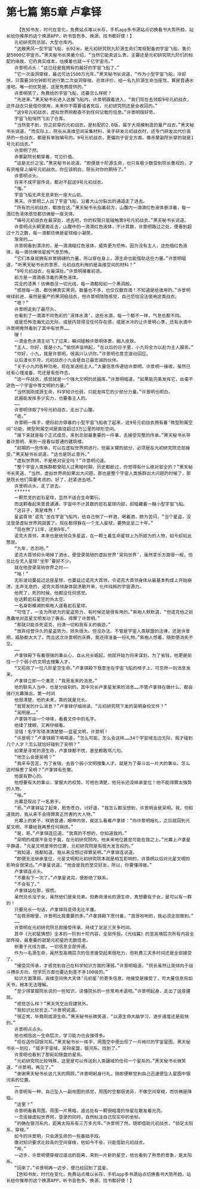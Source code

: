 # 第七篇 第5章 卢拿铎
        【告知书友，时代在变化，免费站点难以长存，手机app多书源站点切换看书大势所趋，站长给你推荐的这个换源APP，听书音色多、换源、找书都好使！】
       元初研究院总部，大型仓库内。
       “这艘黑风一型宇宙飞船，长92米，是元初研究院九阶源生命们常规配备的宇宙飞船，售价是5000亿宇宙币。”黑天秘书长笑着介绍，“当然它能卖这么贵，主要还是元初研究院九阶们的标配的缘故，它的真实成本，估摸着也就一千亿宇宙币。”
       许景明点头：“这已经是我拥有的最好的宇宙飞船了。”
       “它一次虫洞穿梭，最远可达1500万光年。”黑天秘书长说道，“作为小型宇宙飞船，冷却快，只需要30分钟即可进行第二次虫洞穿梭。总体评价，给一名九阶源生命当座驾，算是普通水准吧。唯一的优势是，这是免费提供的。”
       许景明笑了，免费给的宇宙飞船，还要怎么样呢？
       “先进来。”黑天秘书长进入这艘飞船内，许景明跟着进入，“我们现在去领取9号元初战衣，这件战衣只是借你使用，未来你不需要或者死后，元初研究院还是会收回的。”
       “这9号元初战衣，虚拟世界网都查不到任何记载的信息。”许景明很好奇。
       宇宙飞船悄然飞出了仓库。
       “当然查不到，你之前穿的元初战衣，是标配的2.0版，属于大规模制造的量产战衣。”黑天秘书长说道，“而实际上，院长从高维空间采集材料，亲手研发元初战衣时，还专门研发出代价高昂的一些战衣，都是有单独编号的。9号元初战衣，更偏向于安全方面。像赤蒙副院长穿的就是1号元初战衣。”
       许景明了然。
       赤蒙副院长都穿着，可见价值。
       “这是无价之宝。”黑天秘书长说道，“即便是十阶源生命，也只有极少数受到院长重视的，才有资格穿上编号元初战衣。你应该明白，院长对你的期待了。”
       许景明点头。
       将来不成宇宙传说，都对不起这9号元初战衣。
       “嗤。”
       宇宙飞船无声无息来到一座大山前。
       黑天、许景明二人出了宇宙飞船，沿着大山分裂出的通道走了进去。
       “所有的元初战衣，都放在这。”黑天秘书长指着前方，山腹内一滴滴红色液体悬浮着，每一滴红色液体感觉都彷佛是一座天体。
       “编号元初战衣在最深处，进去吧，你的权限只能碰触第9号元初战衣。”黑天秘书长说道。
       许景明点头朝里面走去，山腹中的一滴滴红色液体，不计其数，许景明路过之处，便看到超过十万之数，每一滴都彷佛是星球缩小凝聚。
       渐渐的……
       许景明看到漂浮的，是一滴滴暗红色液体，威势更为恐怖。因为没有主人，这些暗红色液体，每一滴彷佛恒星般气息恐怖。
       “它们本身就拥有非常磅礴的力量，所以穿在身上，源生命也能借助这些力量。”许景明暗道，“听黑天秘书长的意思，元初战衣利用的是高维空间的材料？”
       “9号元初战衣，在最深处。”许景明接着前进。
       前方是一滴滴悬浮着的黑色液体。
       完全的漆黑！彷佛吞没一切光线，每一滴都宛如一个黑洞般。
       “感觉每一滴，都彷佛真实黑洞，数量也不多，也仅仅数百滴！不知道是给谁用的。”许景明继续前进，虽然是量产的黑洞般战衣，但许景明隐隐感觉，自己恐怕没法使用这类战衣。
       “嗯？”
       许景明走到了最尽头。
       也看到了一滴滴不同色彩的‘液体水滴’，这些水滴，每一个都不一样，气息也都不同。
       或是恐怖浩瀚无边无际，或是内敛得没任何存在感，或是冰冷的让许景明心季，还有水滴中许景明竟然看到了其中有世界……
       嗖！
       一滴金色水滴主动飞了过来，瞬间碰触许景明体表，融入皮肤。
       “主人，你好，我是小九。”愉悦声音响起，“在以后的日子里，小九将全力以赴为主人服务。”
       “你好，小九，我是许景明，很高兴认识你。”许景明也意念波动回应。
       以后漫长岁月，元初战衣小九会是自己最忠诚的伙伴。
       “关于小九的各种功用，现在发送给主人。”大量信息传递给许景明，许景明一接收，虽然已经有心理准备，可还是有些咋舌。
       “这一件战衣，感觉就是一个强大文明的武器库。”许景明暗道，“如果能完美发挥它，丝毫不逊色一个宇宙中等文明的力量。”
       “当然我刚成源生命，科学知识也弱，只能发挥它的少部分力量。”许景明也明白。
       武器能发挥多少实力，也要看主人的。
       ……
       许景明领取了9号元初战衣，走出了山腹。
       “收。”
       许景明一挥手，便将前方停着的小型宇宙飞船收了起来，这9号元初战衣拥有着‘微型附属空间’功能，微型附属空间是直径超过3万公里的球形空间。
       “接下来就是每个正式成员，来到总部最重要的一件事，去接受完整的传承。”黑天秘书长带着许景明，来到一座看似普通的建筑楼。
       “前期的一些传承，可以在虚拟世界网进行。但最关键的部分，必须是在元初研究院总部接受。”黑天秘书长说道，“这也是防止意外。”
       “虚拟世界网，不是绝对安全吗？”许景明问道。
       “整个宇宙人类族群都曾陷入过黑暗时期，历史都断过，你觉得有什么绝对安全的？”黑天秘书长笑道，“当然，虚拟世界网如果出大问题，那也是整个宇宙人类族群出大问题的时候了，那是院长他们需要考虑的。好了，赶紧进去吧。”
       许景明点头，走了进去。
       ******
       一颗荒芜的岩石星球，显然不适合生命繁衍。
       而这颗看起来普普通通，宇宙中不计其数的岩石星球内部，却暗藏着一艘小型宇宙飞船。
       “这日子，真是难熬！”
       星盗首领‘诺克’坐在宇宙飞船内，给自己倒了一杯酒，喝着酒，颇为苦闷，“当个星盗，没法登录虚拟世界网就罢了。现在都得躲在一个无人星球，要熬足足二十年。”
       “现在熬了11年，还剩9年。”
       诺克大首领，本来也是统领众多星盗，在一颗土着生命星球上为所欲为的人物，如今却如此憋屈。
       “九年，忍忍吧。”
       诺克大首领仰头喝掉了酒水，便登录简陋的虚拟世界‘吴钩世界’，虽然享乐方面很一般，但总比在无人星球‘坐牢’要好不少。
       就在他登录吴钩世界之时——
       “嗡！”
       无形波动蔓延过这座星球，也蔓延过诺克大首领，令诺克大首领身体从最基本构成上开始崩溃，无声无息的，诺克大首领身体就溃散开来，化作纯粹的宇宙源力。
       他死了，死的时候，他都没任何感觉。
       在这颗岩石星空的外太空。
       一名身影模湖的紫袍人遥看岩石星球。
       “可惜了，一支为所欲为的星盗势力，有时候还是很有用的。”紫袍人默默道，“但诺克他之前愚蠢地对蓝星文明发动了袭击，得罪了许景明。”
       “那就只能杀死诺克，扫清一切和我有关的痕迹。”
       “放弃经营许久的星盗势力，损失很大。但没办法。不管是宇宙人类联盟的法律，还是许景明，威胁都太大了。而且这次许景明的庆典，我还得准备一份礼物。”紫袍人想着，随即便消失不见。
       ……
       卢拿铎殿下有着很强的事业心，自从兄长崛起，他就开始为将来谋划，为了省钱，他更是前往一个个弱小的文明去搜集人才。
       “又招揽了一位八阶星空生命。”卢拿铎殿下惬意坐在宇宙飞船的椅子上，可忽然一则消息发来。
       卢拿铎立即一个激灵：“我哥发来的消息。”
       他的联系人当中，也是分级别的。其中兄长卢拿星发来的消息……不管卢拿铎在做什么，都会强行光幕弹出，第一时间
       他很清楚，他的未来，靠的就是兄长。
       “我哥发的什么消息？”卢拿铎仔细阅读，“元初研究院下发的吴明身份文件？”
       “吴明是……”
       卢拿铎不由一个哆嗦，看着文件中的名字。
       他揉了揉眼，又再仔细看。
       没错！名字写得清清楚楚——蓝星文明，许景明！
       “许景明？”卢拿铎殿下喃喃道，“怎么可能，怎么会这样……34个宇宙域无边无际，我才碰到几个人才？怎么就恰好碰到了吴明？”
       如果是寻常的源生命，卢拿铎都不慌，甚至都敢骂几句。
       “他怎么会是吴明？”
       “我辛辛苦苦，为了省钱，去各个弱小文明搜集人才。就是为了奋斗出一片大的事业。怎么这时候惹了吴明？”卢拿铎有些蒙。
       他是有野心的。
       他想要有大的事业，掌握大的权势。可他也清楚，他兄长还没继承皇位！他不能得罪太强势的人物。
       “嗡。”
       光幕显现出了一名男子。
       “哥。”卢拿铎站了起来，脸色苍白，讨好道，“我怎么都没想到，许景明会是吴明。我，你知道我的，我从来不会得罪真正厉害的大人物。”
       光幕上的男子，样貌普通，眼神内敛，就这么看着卢拿铎：“向许景明赔礼，之后就回到元星文明，不要给我再惹任何麻烦。”
       “是，哥。”卢拿铎连应道，“我真的不想的，你知道我的。”
       “吴明的成就不会亚于我，在元初研究院内，他未来地位甚至可能在我之上。”光幕上卢拿星平静道，“元星文明皇帝的位置，元初研究院是有很大发言权的。”
       “我知道，我都知道。我从来没想过得罪吴明。”卢拿铎连说道。
       “即便无法继承皇位，元星文明和元初研究院本就是相互影响的，许景明以后对元星文明的影响会很深远。”卢拿星说道，“他会是我的至交好友，所以，你要懂得做。”
       卢拿铎连点头。
       “不要有下一次了。”卢拿星说完，便断绝了联系。
       “不会有了。”
       卢拿铎站在那，很慌。
       虽然兄长没子女，虽然他们是亲兄弟，但寿命漫长的源生命，真想要有子女，是可以有一群的！
       只要兄长一句话，卢拿铎将变得无比平庸。
       “在我哥眼里，许景明比我重要的多。”卢拿铎殿下思忖着，“我哥吩咐的，我必须全部做到。”
       ……
       许景明在元初研究院总部接受传承，持续了足足三天多时间。
       其中《元初星猜想》全本的一阶到十阶内容，全部传授。《光线篇》的至高境层次所有内容全部传授。最重要的就是元初星的无数信息。
       侧重于光线方面，一切信息全部传递。
       作为一名源生命，虽然至高境层次的信息接受起来很吃力，但耗费三天多时间还是全部接受了。
       “接受完传承，才感觉到自己在科学知识方面的薄弱。”许景明暗道，“院长虽然让我倾向于战斗搏杀方向，但学历方面也要达到差不多100级的。”
       知识方面薄弱，高维空间伟大天体’元初星’的更多信息，他接受是接受了，可大量信息宛如天书，根本无法理解。
       “至少得掌握院长说的一些知识，读懂院长的一些常用术语吧。”许景明起身，走出了这座建筑。
       “感觉怎么样？”黑天凭空出现建筑外。
       “我知识比较贫乏。”许景明说道。
       “很正常，毕竟刚成源生命。”黑天秘书长微笑道，“以源生命大脑学习，进步速度还是挺快的。”
       许景明点点头。
       他也相信这一生命层次，学习能力也会强得多。
       “现在送你回银河系。”黑天秘书长一挥手，周围空中便出现了一片绚烂的宇宙星图，黑天秘书长一划拉，“猎手宇宙域，吴钩星盟，银河系，找到了。”
       许景明也看到了那宛如银盘的星系。
       “元初研究院比较特殊，这里是可以传送到人类疆域的任何一个星系的。”黑天秘书长微笑道，“许景明，再见了。”
       “谢谢黑天秘书长这几天的照顾。”许景明躬身行礼，随即便察觉到自己迅速便坠入星图中银河系的位置。
       ……
       许景明有一种，自己坠入一副地图的感觉，周围时空都很诡异，不像空间穿梭，而彷佛是降临。
       “这里？”
       许景明看着周围，周围一片黑暗，遥远处有一颗很暗澹的恒星在散发着光亮。
       一念连接虚拟世界网，登录的同时，自然标注自己现实中的坐标。
       “的确在银河系内，距离太阳系有三万多光年。”许景明了然，随即借助元初战衣，“锁定太阳系，穿梭。”
       如今的许景明，只会源生命的一些基础手段。
       像对知识要求比较高的空间穿梭，他如今不会，只能借助元初战衣。
       “哗。”
       一迈步，许景明便穿梭过遥远的距离，来到一片新的星空，他也看到了熟悉的景象，是太阳系。
       “回来了。”许景明再一迈步，便已经回到了蓝星。
       【告知书友，时代在变化，免费站点难以长存，手机app多书源站点切换看书大势所趋，站长给你推荐的这个换源APP，听书音色多、换源、找书都好使！】